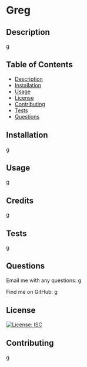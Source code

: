
  # Greg
    
 
  ## Description
  g

  ## Table of Contents
  - [Description](#description)
  - [Installation](#installation)
  - [Usage](#usage)
  - [License](#license)
  - [Contributing](#contributing)
  - [Tests](#tests)
  - [Questions](#questions)

  ## Installation
  g

  ## Usage
  g

  ## Credits
  g

  ## Tests
  g

  ## Questions
  Email me with any questions: g
  
  Find me on GitHub: [g](https://github.com/g)

  ## License
  [![License: ISC](https://img.shields.io/badge/license-ISC-red.svg)](http://opensource.org/licenses/ISC)

  ## Contributing
  g

  